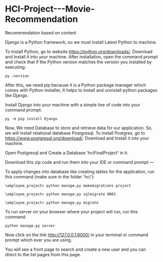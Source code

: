 # HCI-Project---Movie-Recommendation
Recommendation based on content

Django is a Python framework, so we must install Latest Python to machine.

To Install Python, go to website https://python.org/downloads/. Download and Install it into your machine. After installation, open the command prompt and check that if the Python version matches the version you installed by executing:

    py –version

After this, we need pip because it is a Python package manager which comes with Python installer, It helps to install and uninstall python packages like Django.

Install Django into your machine with a simple line of code into your command prompt:

    py -m pip install Django

Now, We need Database to store and retrieve data for our application. So, we will install relational database Postgresql. To install Postgres, go to https://www.postgresql.org/download/. Download and Install it into your machine.

Open Postgresql and Create a Database 'hciFinalProject' in it.

Download this zip code and run them into your IDE or command prompt —

To apply changes into database like creating tables for the application, run this command (make sure in the folder 'hci'):

    \employee_project> python manage.py makemigrations project

    \employee_project> python manage.py sqlmigrate 0001

    \employee_project> python manage.py migrate

To run server on your browser where your project will run, run this command:

    python manage.py server

Now click on the link http://127.0.0.1:8000/ in your terminal or command prompt which ever you are using.

You will see a front page to search and create a new user and you can direct to the list pages from this page.
